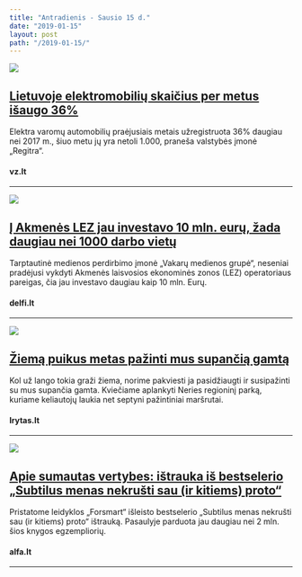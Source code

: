 ```yaml
---
title: "Antradienis - Sausio 15 d."
date: "2019-01-15"
layout: post
path: "/2019-01-15/"
---
```


<div class="post-item">
  <a href="https://www.vz.lt/transportas-logistika/2019/01/15/lietuvoje-elektromobiliu-skaicius-per-metus-isaugo-36" target="_blank">
    <div class="post-img">
      <img src="https://www.vz.lt/apps/pbcsi.dll/storyimage/VZ/20190115/ARTICLE/190119771/AR/0/AR-190119771.jpg?exactW=400&AlignV=middle&imageversion=Horizontalus&lu=1248">
    </div>
    </a>
  <div class="post-text">
    <a href="https://www.vz.lt/transportas-logistika/2019/01/15/lietuvoje-elektromobiliu-skaicius-per-metus-isaugo-36" target="_blank">
      <h2>Lietuvoje elektromobilių skaičius per metus išaugo 36%</h2>
      </a>
    <p>Elektra varomų automobilių praėjusiais metais užregistruota 36% daugiau nei 2017 m., šiuo metu jų yra netoli 1.000, praneša valstybės įmonė „Regitra“.</p>
    <h4><i class="fa fa-globe"></i> vz.lt</h4>
  </div>
</div>

<hr>

<div class="post-item">
  <a href="https://www.delfi.lt/miestai/siauliai/i-akmenes-lez-jau-investavo-10-mln-euru-zada-daugiau-nei-1000-darbo-vietu.d?id=80106489" target="_blank">
    <div class="post-img">
      <img src="https://g3.dcdn.lt/images/pix/880x550/hoJD3AuAEpg/akmenes-medienos-drozliu-plokstes-gamyklos-statybos-80107189.jpg">
    </div>
    </a>
  <div class="post-text">
    <a href="https://www.delfi.lt/miestai/siauliai/i-akmenes-lez-jau-investavo-10-mln-euru-zada-daugiau-nei-1000-darbo-vietu.d?id=80106489" target="_blank">
      <h2>Į Akmenės LEZ jau investavo 10 mln. eurų, žada daugiau nei 1000 darbo vietų</h2>
      </a>
    <p>Tarptautinė medienos perdirbimo įmonė „Vakarų medienos grupė“, neseniai pradėjusi vykdyti Akmenės laisvosios ekonominės zonos (LEZ) operatoriaus pareigas, čia jau investavo daugiau kaip 10 mln. Eurų.</p>
    <h4><i class="fa fa-globe"></i> delfi.lt</h4>
  </div>
</div>

<hr>

<div class="post-item">
  <a href="https://www.lrytas.lt/gamta/eko/2019/01/15/news/ziema-puikus-metas-pazinti-mus-supancia-gamta-8873482/" target="_blank">
    <div class="post-img">
      <img src="https://media.lrytas.lt/images/2019/01/15/094806878-112aa40b-f13e-4714-bef8-9787674befbc.jpg">
    </div>
    </a>
  <div class="post-text">
    <a href="https://www.lrytas.lt/gamta/eko/2019/01/15/news/ziema-puikus-metas-pazinti-mus-supancia-gamta-8873482/" target="_blank">
      <h2>Žiemą puikus metas pažinti mus supančią gamtą</h2>
      </a>
    <p>Kol už lango tokia graži žiema, norime pakviesti ja pasidžiaugti ir susipažinti su mus supančia gamta. Kviečiame aplankyti Neries regioninį parką, kuriame keliautojų laukia net septyni pažintiniai maršrutai.</p>
    <h4><i class="fa fa-globe"></i> lrytas.lt</h4>
  </div>
</div>

<hr>



<div class="post-item">
  <a href="https://www.alfa.lt/straipsnis/50273578/apie-sumautas-vertybes-istrauka-is-bestselerio-subtilus-menas-nekrusti-sau-ir-kitiems-proto?fbclid=IwAR0d_rf7VyGlpwGHPcgy7Jjh1k7Kpsd6Iu1rUXWas7YEgXwrOx9VySPgPHE" target="_blank">
    <div class="post-img">
      <img src="https://i2.alfi.lt/32563/42/3.jpg">
    </div>
    </a>
  <div class="post-text">
    <a href="https://www.alfa.lt/straipsnis/50273578/apie-sumautas-vertybes-istrauka-is-bestselerio-subtilus-menas-nekrusti-sau-ir-kitiems-proto?fbclid=IwAR0d_rf7VyGlpwGHPcgy7Jjh1k7Kpsd6Iu1rUXWas7YEgXwrOx9VySPgPHE" target="_blank">
      <h2>Apie sumautas vertybes: ištrauka iš bestselerio „Subtilus menas nekrušti sau (ir kitiems) proto“</h2>
      </a>
    <p>Pristatome leidyklos „Forsmart“ išleisto bestselerio „Subtilus menas nekrušti sau (ir kitiems) proto“ ištrauką. Pasaulyje parduota jau daugiau nei 2 mln. šios knygos egzempliorių.</p>
    <h4><i class="fa fa-globe"></i> alfa.lt</h4>
  </div>
</div>

<hr>








